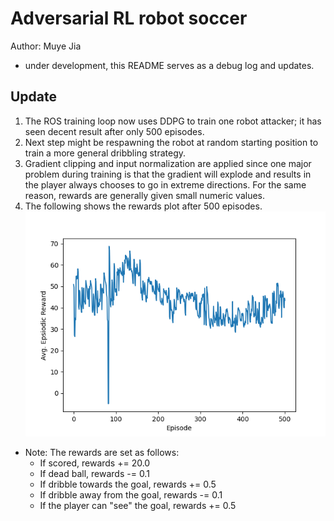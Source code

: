 # Adversarial RL robot soccer
Author: Muye Jia

* under development, this README serves as a debug log and updates.

## Update
1. The ROS training loop now uses DDPG to train one robot attacker; it has seen decent result after only 500 episodes.
2. Next step might be respawning the robot at random starting position to train a more general dribbling strategy.
3. Gradient clipping and input normalization are applied since one major problem during training is that the gradient will explode and results in the player always chooses to go in extreme directions. For the same reason, rewards are generally given small numeric values.
4. The following shows the rewards plot after 500 episodes.
![](images/one_attacker_500.png)

* Note: The rewards are set as follows:
    - If scored, rewards += 20.0
    - If dead ball, rewards -= 0.1
    - If dribble towards the goal, rewards += 0.5
    - If dribble away from the goal, rewards -= 0.1
    - If the player can "see" the goal, rewards += 0.5